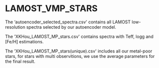 # LAMOST_VMP_STARS
The ‘autoencoder_selected_spectra.csv' contains all LAMOST low-resolution spectra selected by our autoencoder model.

The 'XKHou_LAMOST_MP_stars.csv' contains spectra with Teff, logg and [Fe/H] estimations.

The 'XKHou_LAMOST_MP_stars(unique).csv' includes all our metal-poor stars, for stars with multi observitions, we use the average parameters for the final result.

